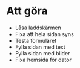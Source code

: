 # Att göra

- Låsa laddskärmen
- Fixa att hela sidan syns
- Testa formuläret
- Fylla sidan med text
- Fylla sidan med bilder
- Fixa hemsida för dator